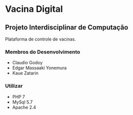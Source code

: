 # Vacina Digital
## Projeto Interdisciplinar de Computação

Plataforma de controle de vacinas.

### Membros do Desenvolvimento
* Claudio Godoy
* Edgar Massaaki Yonemura
* Kaue Zatarin

### Utilizar
* PHP 7
* MySql 5.7
* Apache 2.4
